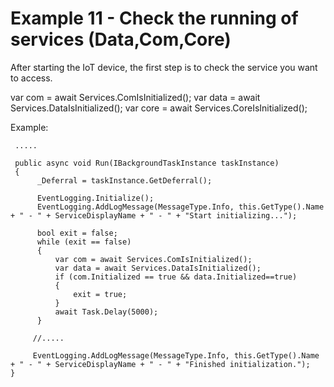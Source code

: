 # Example 11 - Check the running of services (Data,Com,Core)

After starting the IoT device, the first step is to check the service you want to access. 

  var com = await Services.ComIsInitialized();
  var data = await Services.DataIsInitialized();
  var core = await Services.CoreIsInitialized();

Example:

     .....

     public async void Run(IBackgroundTaskInstance taskInstance)
     {
          _Deferral = taskInstance.GetDeferral();

          EventLogging.Initialize();
          EventLogging.AddLogMessage(MessageType.Info, this.GetType().Name + " - " + ServiceDisplayName + " - " + "Start initializing...");

          bool exit = false;
          while (exit == false)
          {
              var com = await Services.ComIsInitialized();
              var data = await Services.DataIsInitialized();
              if (com.Initialized == true && data.Initialized==true)
              {
                  exit = true;
              }
              await Task.Delay(5000);
          }

         //.....

         EventLogging.AddLogMessage(MessageType.Info, this.GetType().Name + " - " + ServiceDisplayName + " - " + "Finished initialization.");
    }

